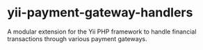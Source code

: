 yii-payment-gateway-handlers
============================

A modular extension for the Yii PHP framework to handle financial transactions through various payment gateways.
